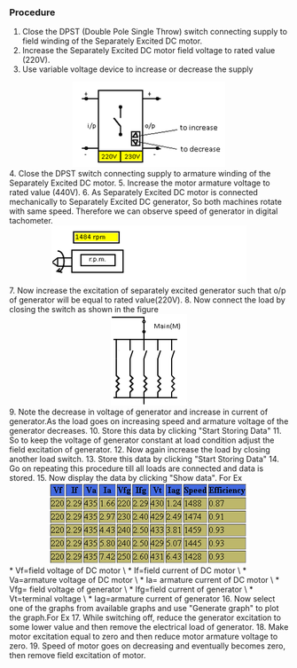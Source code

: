 ### Procedure
1. Close the DPST (Double Pole Single Throw) switch connecting supply to field winding of the Separately Excited DC motor.
2. Increase the Separately Excited DC motor field voltage to rated value (220V).
3. Use variable voltage device to increase or decrease the supply
<Center><img src="images/PR 1.png"></center>
4. Close the DPST switch connecting supply to armature winding of the Separately Excited DC motor.
5. Increase the motor armature voltage to rated value (440V).
6. As Separately Excited DC motor is connected mechanically to Separately Excited DC generator, So both machines rotate with same speed. Therefore we can observe speed of generator in digital tachometer.
<Center><img src="images/PR 2.png"></center>
7. Now increase the excitation of separately excited generator such that o/p of generator will be equal to rated value(220V).
8. Now connect the load by closing the switch as shown in the figure
<Center><img src="images/PR 3.png"></center>
9. Note the decrease in voltage of generator and increase in current of generator.As the load goes on increasing speed and armature voltage of the generator decreases.
10. Store this data by clicking "Start Storing Data"
11. So to keep the voltage of generator constant at load condition adjust the field excitation of generator.
12. Now again increase the load by closing another load switch.
13. Store this data by clicking "Start Storing Data"
14. Go on repeating this procedure till all loads are connected and data is stored.
15. Now display the data by clicking "Show data". For Ex
<Center><img src="images/PR 4.png"></center>
* Vf=field voltage of DC motor \
* If=field current of DC motor \
* Va=armature voltage of DC motor \
* Ia= armature current of DC motor \
* Vfg= field voltage of generator \
* Ifg=field current of generator \
* Vt=terminal voltage \
* Iag=armature current of generator
16. Now select one of the graphs from available graphs and use "Generate graph" to plot the graph.For Ex
17. While switching off, reduce the generator excitation to some lower value and then remove the electrical load of generator.
18. Make motor excitation equal to zero and then reduce motor armature voltage to zero.
19. Speed of motor goes on decreasing and eventually becomes zero, then remove field excitation of motor.

